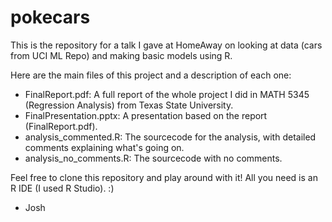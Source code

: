 # pokecars

This is the repository for a talk I gave at HomeAway on looking at data (cars from UCI ML Repo) and making basic models using R.

Here are the main files of this project and a description of each one:

- FinalReport.pdf: A full report of the whole project I did in MATH 5345 (Regression Analysis) from Texas State University.
- FinalPresentation.pptx: A presentation based on the report (FinalReport.pdf).
- analysis_commented.R: The sourcecode for the analysis, with detailed comments explaining what's going on.
- analysis_no_comments.R: The sourcecode with no comments.

Feel free to clone this repository and play around with it! All you need is an R IDE (I used R Studio). :)

- Josh
